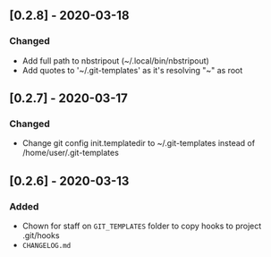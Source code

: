 ## [0.2.8] - 2020-03-18
### Changed
- Add full path to nbstripout (~/.local/bin/nbstripout)
- Add quotes to '~/.git-templates' as it's resolving "~" as root

## [0.2.7] - 2020-03-17
### Changed
- Change git config init.templatedir to ~/.git-templates instead of /home/user/.git-templates

## [0.2.6] - 2020-03-13
### Added
- Chown for staff on `GIT_TEMPLATES` folder to copy hooks to project .git/hooks
- `CHANGELOG.md`

